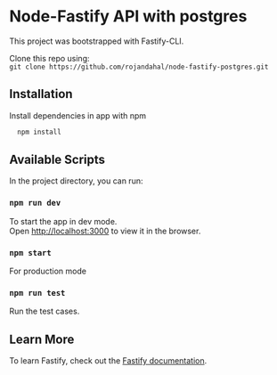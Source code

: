 # Node-Fastify API with postgres
This project was bootstrapped with Fastify-CLI.

Clone this repo using:  
`git clone https://github.com/rojandahal/node-fastify-postgres.git`


## Installation

Install dependencies in app with npm

```bash
  npm install
```
    

## Available Scripts

In the project directory, you can run:

### `npm run dev`
To start the app in dev mode.\
Open [http://localhost:3000](http://localhost:3000) to view it in the browser.

### `npm start`

For production mode

### `npm run test`

Run the test cases.

## Learn More

To learn Fastify, check out the [Fastify documentation](https://www.fastify.io/docs/latest/).

